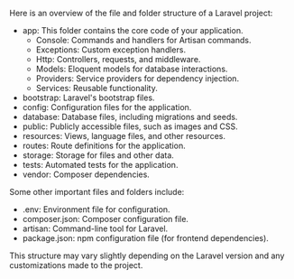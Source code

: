 Here is an overview of the file and folder structure of a Laravel project:

- app: This folder contains the core code of your application.
    - Console: Commands and handlers for Artisan commands.
    - Exceptions: Custom exception handlers.
    - Http: Controllers, requests, and middleware.
    - Models: Eloquent models for database interactions.
    - Providers: Service providers for dependency injection.
    - Services: Reusable functionality.
- bootstrap: Laravel's bootstrap files.
- config: Configuration files for the application.
- database: Database files, including migrations and seeds.
- public: Publicly accessible files, such as images and CSS.
- resources: Views, language files, and other resources.
- routes: Route definitions for the application.
- storage: Storage for files and other data.
- tests: Automated tests for the application.
- vendor: Composer dependencies.

Some other important files and folders include:

- .env: Environment file for configuration.
- composer.json: Composer configuration file.
- artisan: Command-line tool for Laravel.
- package.json: npm configuration file (for frontend dependencies).

This structure may vary slightly depending on the Laravel version and any customizations made to the project.